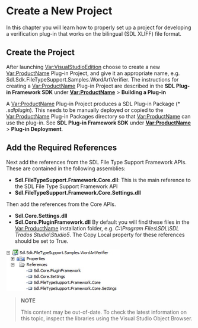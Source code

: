 Create a New Project
==

In this chapter you will learn how to properly set up a project for developing a verification plug-in that works on the bilingual (SDL XLIFF) file format.

Create the Project
--

After launching <Var:VisualStudioEdition> choose to create a new <Var:ProductName> Plug-in Project, and give it an appropriate name, e.g. Sdl.Sdk.FileTypeSupport.Samples.WordArtVerifier. The instructions for creating a <Var:ProductName> Plug-in Project are described in the **SDL Plug-in Framework SDK** under **<Var:ProductName>** > **Building a Plug-in**

A <Var:ProductName> Plug-in Project produces a SDL Plug-in Package (* *.sdlplugin*). This needs to be manually deployed or copied to the <Var:ProductName> Plug-in Packages directory so that <Var:ProductName> can use the plug-in. See **SDL Plug-in Framework SDK** under **<Var:ProductName>** > **Plug-in Deployment**.

Add the Required References
--

Next add the references from the SDL File Type Support Framework APIs. These are contained in the following assemblies:

* **Sdl.FileTypeSupport.Framework.Core.dll**: This is the main reference to the SDL File Type Support Framework API
* **Sdl.FileTypeSupport.Framework.Core.Settings.dll**

Then add the references from the Core APIs.
* **Sdl.Core.Settings.dll**
* **Sdl.Core.PluginFramework.dll**
By default you will find these files in the <Var:ProductName> installation folder, e.g. *C:\Program Files\SDL\SDL Trados Studio\Studio5*. The Copy Local property for these references should be set to True.

![BilingualVerifierReferences](images/BilingualVerifierReferences.jpg)

>**NOTE**
>
> This content may be out-of-date. To check the latest information on this topic, inspect the libraries using the Visual Studio Object Browser.